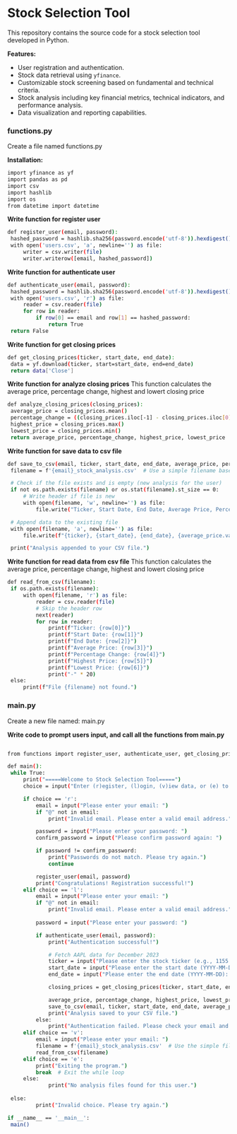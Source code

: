 # Stock Selection Tool

This repository contains the source code for a stock selection tool developed in Python.

**Features:**

* User registration and authentication.
* Stock data retrieval using `yfinance`.
* Customizable stock screening based on fundamental and technical criteria.
* Stock analysis including key financial metrics, technical indicators, and performance analysis.
* Data visualization and reporting capabilities.

### functions.py
Create a file named functions.py

**Installation:**
   ```bash
   import yfinance as yf
   import pandas as pd
   import csv
   import hashlib
   import os
   from datetime import datetime
```
**Write function for register user**
   ```bash
def register_user(email, password):
    hashed_password = hashlib.sha256(password.encode('utf-8')).hexdigest()
    with open('users.csv', 'a', newline='') as file:
        writer = csv.writer(file)
        writer.writerow([email, hashed_password])
```

**Write function for authenticate user**
   ```bash
def authenticate_user(email, password):
    hashed_password = hashlib.sha256(password.encode('utf-8')).hexdigest()
    with open('users.csv', 'r') as file:
        reader = csv.reader(file)
        for row in reader:
            if row[0] == email and row[1] == hashed_password:
                return True
    return False
```

**Write function for get closing prices**
   ```bash
def get_closing_prices(ticker, start_date, end_date):
    data = yf.download(ticker, start=start_date, end=end_date)
    return data['Close']
```

**Write function for analyze closing prices**
This function calculates the average price, percentage change, highest and lowert closing price
   ```bash
def analyze_closing_prices(closing_prices):
    average_price = closing_prices.mean()
    percentage_change = ((closing_prices.iloc[-1] - closing_prices.iloc[0]) / closing_prices.iloc[0]) * 100
    highest_price = closing_prices.max()
    lowest_price = closing_prices.min()
    return average_price, percentage_change, highest_price, lowest_price
```

**Write function for save data to csv file**
   ```bash
def save_to_csv(email, ticker, start_date, end_date, average_price, percentage_change, highest_price, lowest_price):
    filename = f'{email}_stock_analysis.csv'  # Use a simple filename based on email

    # Check if the file exists and is empty (new analysis for the user)
    if not os.path.exists(filename) or os.stat(filename).st_size == 0:
        # Write header if file is new
        with open(filename, 'w', newline='') as file:
            file.write("Ticker, Start Date, End Date, Average Price, Percentage Change, Highest Price, Lowest Price\n")

    # Append data to the existing file
    with open(filename, 'a', newline='') as file:
        file.write(f"{ticker}, {start_date}, {end_date}, {average_price.values[0]:.2f}, {percentage_change.values[0]:.2f}%, {highest_price.values[0]:.2f}, {lowest_price.values[0]:.2f}\n")

    print("Analysis appended to your CSV file.") 
```

**Write function for read data from csv file**
This function calculates the average price, percentage change, highest and lowert closing price
   ```bash
def read_from_csv(filename):
    if os.path.exists(filename):
        with open(filename, 'r') as file:
            reader = csv.reader(file)
            # Skip the header row
            next(reader) 
            for row in reader:
                print(f"Ticker: {row[0]}")
                print(f"Start Date: {row[1]}")
                print(f"End Date: {row[2]}")
                print(f"Average Price: {row[3]}")
                print(f"Percentage Change: {row[4]}")
                print(f"Highest Price: {row[5]}")
                print(f"Lowest Price: {row[6]}")
                print("-" * 20) 
    else:
        print(f"File {filename} not found.")
```

### main.py
Create a new file named: main.py

**Write code to prompt users input, and call all the functions from main.py**
   ```bash

from functions import register_user, authenticate_user, get_closing_prices, analyze_closing_prices, save_to_csv, read_from_csv

def main():
    while True:
        print("=====Welcome to Stock Selection Tool=====")
        choice = input("Enter (r)egister, (l)ogin, (v)iew data, or (e) to exit: ").lower()

        if choice == 'r':
            email = input("Please enter your email: ")
            if "@" not in email:
                print("Invalid email. Please enter a valid email address.")

            password = input("Please enter your password: ")
            confirm_password = input("Please confirm password again: ")

            if password != confirm_password:
                print("Passwords do not match. Please try again.")
                continue

            register_user(email, password)
            print("Congratulations! Registration successful!")
        elif choice == 'l':
            email = input("Please enter your email: ")
            if "@" not in email:
                print("Invalid email. Please enter a valid email address.")
                
            password = input("Please enter your password: ")

            if authenticate_user(email, password):
                print("Authentication successful!")

                # Fetch AAPL data for December 2023
                ticker = input("Please enter the stock ticker (e.g., 1155.KL): ")
                start_date = input("Please enter the start date (YYYY-MM-DD): ")
                end_date = input("Please enter the end date (YYYY-MM-DD): ")

                closing_prices = get_closing_prices(ticker, start_date, end_date)

                average_price, percentage_change, highest_price, lowest_price = analyze_closing_prices(closing_prices)
                save_to_csv(email, ticker, start_date, end_date, average_price, percentage_change, highest_price, lowest_price)
                print("Analysis saved to your CSV file.")
            else:
                print("Authentication failed. Please check your email and password.")
        elif choice == 'v':
            email = input("Please enter your email: ")
            filename = f'{email}_stock_analysis.csv'  # Use the simple filename
            read_from_csv(filename) 
        elif choice == 'e':
            print("Exiting the program.")
            break  # Exit the while loop
        else:
                print("No analysis files found for this user.")
        
    else:
            print("Invalid choice. Please try again.")

if __name__ == '__main__':
    main()
```
